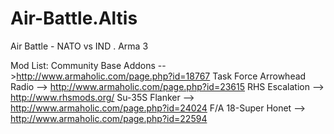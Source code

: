 # Air-Battle.Altis
Air Battle - NATO vs IND . Arma 3

Mod List: 
Community Base Addons -->http://www.armaholic.com/page.php?id=18767
Task Force Arrowhead Radio --> http://www.armaholic.com/page.php?id=23615
RHS Escalation --> http://www.rhsmods.org/
Su-35S Flanker --> http://www.armaholic.com/page.php?id=24024
F/A 18-Super Honet --> http://www.armaholic.com/page.php?id=22594
